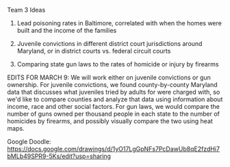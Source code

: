 Team 3 Ideas

1. Lead poisoning rates in Baltimore, correlated with when the homes were built and the income of the families

2. Juvenile convictions in different district court jurisdictions around Maryland, or in district courts vs. federal circuit courts

3. Comparing state gun laws to the rates of homicide or injury by firearms


EDITS FOR MARCH 9:
We will work either on juvenile convictions or gun ownership.
For juvenile convictions, we found county-by-county Maryland data that discusses what juveniles tried by adults for were charged with, so we'd like to compare counties and analyze that data using information about income, race and other social factors.
For gun laws, we would compare the number of guns owned per thousand people in each state to the number of homicides by firearms, and possibly visually compare the two using heat maps. 

Google Doodle: https://docs.google.com/drawings/d/1yO17LgGpNFs7PcDawUb8qE2fzdHi7bMLb49SPR9-5Ks/edit?usp=sharing
